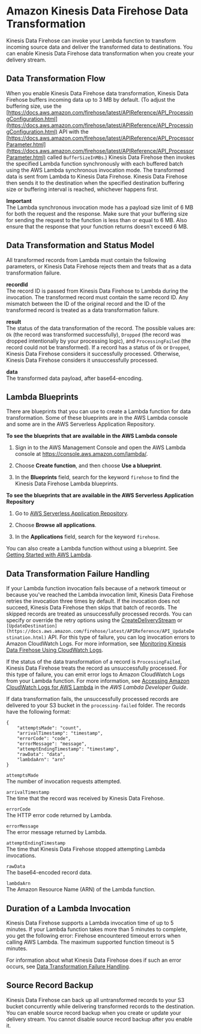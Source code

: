 # Amazon Kinesis Data Firehose Data Transformation<a name="data-transformation"></a>

Kinesis Data Firehose can invoke your Lambda function to transform incoming source data and deliver the transformed data to destinations\. You can enable Kinesis Data Firehose data transformation when you create your delivery stream\.

## Data Transformation Flow<a name="data-transformation-flow"></a>

When you enable Kinesis Data Firehose data transformation, Kinesis Data Firehose buffers incoming data up to 3 MB by default\. \(To adjust the buffering size, use the [https://docs.aws.amazon.com/firehose/latest/APIReference/API_ProcessingConfiguration.html](https://docs.aws.amazon.com/firehose/latest/APIReference/API_ProcessingConfiguration.html) API with the [https://docs.aws.amazon.com/firehose/latest/APIReference/API_ProcessorParameter.html](https://docs.aws.amazon.com/firehose/latest/APIReference/API_ProcessorParameter.html) called `BufferSizeInMBs`\.\) Kinesis Data Firehose then invokes the specified Lambda function synchronously with each buffered batch using the AWS Lambda synchronous invocation mode\. The transformed data is sent from Lambda to Kinesis Data Firehose\. Kinesis Data Firehose then sends it to the destination when the specified destination buffering size or buffering interval is reached, whichever happens first\.

**Important**  
The Lambda synchronous invocation mode has a payload size limit of 6 MB for both the request and the response\. Make sure that your buffering size for sending the request to the function is less than or equal to 6 MB\. Also ensure that the response that your function returns doesn't exceed 6 MB\.

## Data Transformation and Status Model<a name="data-transformation-status-model"></a>

All transformed records from Lambda must contain the following parameters, or Kinesis Data Firehose rejects them and treats that as a data transformation failure\.

**recordId**  
The record ID is passed from Kinesis Data Firehose to Lambda during the invocation\. The transformed record must contain the same record ID\. Any mismatch between the ID of the original record and the ID of the transformed record is treated as a data transformation failure\.

**result**  
The status of the data transformation of the record\. The possible values are: `Ok` \(the record was transformed successfully\), `Dropped` \(the record was dropped intentionally by your processing logic\), and `ProcessingFailed` \(the record could not be transformed\)\. If a record has a status of `Ok` or `Dropped`, Kinesis Data Firehose considers it successfully processed\. Otherwise, Kinesis Data Firehose considers it unsuccessfully processed\.

**data**  
The transformed data payload, after base64\-encoding\.

## Lambda Blueprints<a name="lambda-blueprints"></a>

There are blueprints that you can use to create a Lambda function for data transformation\. Some of these blueprints are in the AWS Lambda console and some are in the AWS Serverless Application Repository\.

**To see the blueprints that are available in the AWS Lambda console**

1. Sign in to the AWS Management Console and open the AWS Lambda console at [https://console\.aws\.amazon\.com/lambda/](https://console.aws.amazon.com/lambda/)\.

1. Choose **Create function**, and then choose **Use a blueprint**\.

1. In the **Blueprints** field, search for the keyword `firehose` to find the Kinesis Data Firehose Lambda blueprints\.

**To see the blueprints that are available in the AWS Serverless Application Repository**

1. Go to [AWS Serverless Application Repository](https://aws.amazon.com/serverless/serverlessrepo)\.

1. Choose **Browse all applications**\.

1. In the **Applications** field, search for the keyword `firehose`\.

You can also create a Lambda function without using a blueprint\. See [Getting Started with AWS Lambda](https://docs.aws.amazon.com/lambda/latest/dg/getting-started.html)\.

## Data Transformation Failure Handling<a name="data-transformation-failure-handling"></a>

If your Lambda function invocation fails because of a network timeout or because you've reached the Lambda invocation limit, Kinesis Data Firehose retries the invocation three times by default\. If the invocation does not succeed, Kinesis Data Firehose then skips that batch of records\. The skipped records are treated as unsuccessfully processed records\. You can specify or override the retry options using the [CreateDeliveryStream](https://docs.aws.amazon.com/firehose/latest/APIReference/API_CreateDeliveryStream.html) or `[UpdateDestination](https://docs.aws.amazon.com/firehose/latest/APIReference/API_UpdateDestination.html)` API\. For this type of failure, you can log invocation errors to Amazon CloudWatch Logs\. For more information, see [Monitoring Kinesis Data Firehose Using CloudWatch Logs](monitoring-with-cloudwatch-logs.md)\.

If the status of the data transformation of a record is `ProcessingFailed`, Kinesis Data Firehose treats the record as unsuccessfully processed\. For this type of failure, you can emit error logs to Amazon CloudWatch Logs from your Lambda function\. For more information, see [Accessing Amazon CloudWatch Logs for AWS Lambda](https://docs.aws.amazon.com/lambda/latest/dg/monitoring-functions-logs.html) in the *AWS Lambda Developer Guide*\.

If data transformation fails, the unsuccessfully processed records are delivered to your S3 bucket in the `processing-failed` folder\. The records have the following format:

```
{
    "attemptsMade": "count",
    "arrivalTimestamp": "timestamp",
    "errorCode": "code",
    "errorMessage": "message",
    "attemptEndingTimestamp": "timestamp",
    "rawData": "data",
    "lambdaArn": "arn"
}
```

`attemptsMade`  
The number of invocation requests attempted\.

`arrivalTimestamp`  
The time that the record was received by Kinesis Data Firehose\.

`errorCode`  
The HTTP error code returned by Lambda\.

`errorMessage`  
The error message returned by Lambda\.

`attemptEndingTimestamp`  
The time that Kinesis Data Firehose stopped attempting Lambda invocations\.

`rawData`  
The base64\-encoded record data\.

`lambdaArn`  
The Amazon Resource Name \(ARN\) of the Lambda function\.

## Duration of a Lambda Invocation<a name="data-transformation-execution-duration"></a>

Kinesis Data Firehose supports a Lambda invocation time of up to 5 minutes\. If your Lambda function takes more than 5 minutes to complete, you get the following error: Firehose encountered timeout errors when calling AWS Lambda\. The maximum supported function timeout is 5 minutes\.

For information about what Kinesis Data Firehose does if such an error occurs, see [Data Transformation Failure Handling](#data-transformation-failure-handling)\.

## Source Record Backup<a name="data-transformation-source-record-backup"></a>

Kinesis Data Firehose can back up all untransformed records to your S3 bucket concurrently while delivering transformed records to the destination\. You can enable source record backup when you create or update your delivery stream\. You cannot disable source record backup after you enable it\.
